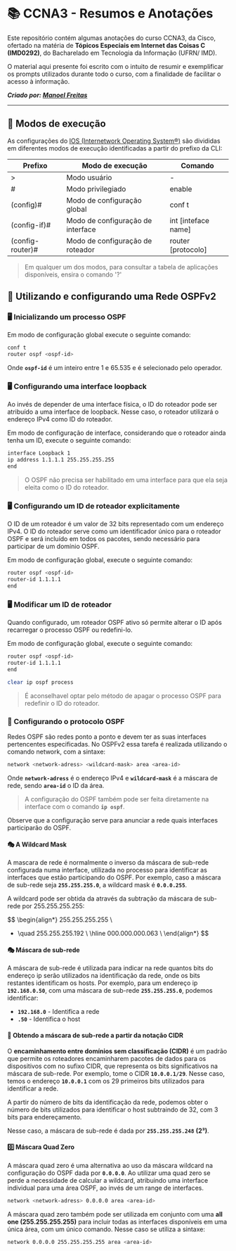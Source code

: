 # 📚 CCNA3 - Resumos e Anotações

Este repositório contém algumas anotações do curso CCNA3, da Cisco, ofertado na matéria de **Tópicos Especiais em Internet das Coisas C (IMD0292)**, do Bacharelado em Tecnologia da Informação (UFRN/ IMD).

O material aqui presente foi escrito com o intuito de resumir e exemplificar os prompts utilizados durante todo o curso, com a finalidade de facilitar o acesso à informação.

_**Criado por: [Manoel Freitas](https://github.com/JosManoel)**_

***

## 📡 Modos de execução

As configurações do [IOS (Internetwork Operating System®)](https://www.cisco.com/c/pt_br/support/docs/ios-nx-os-software/ios-software-releases-110/13178-15.html) são divididas em diferentes modos de execução identificadas a partir do prefixo da CLI:

| Prefixo          | Modo de execução                  | Comando              |
| ---------------- | --------------------------------- | -------------------- |
| >                | Modo usuário                      | -                    |
| #                | Modo privilegiado                 | enable               |
| (config)#        | Modo de configuração global       | conf t               |
| (config-if)#     | Modo de configuração de interface | int  [inteface name] |
| (config-router)# | Modo de configuração de roteador  | router [protocolo]   |

> Em qualquer um dos modos, para consultar a tabela de aplicações disponíveis, ensira o comando '?'

## 📡 Utilizando e configurando uma Rede OSPFv2

### 🖥️ Inicializando um processo OSPF

Em modo de configuração global execute o seguinte comando:

```bash
conf t
router ospf <ospf-id>
```

Onde **`ospf-id`** é um inteiro entre 1 e 65.535 e é selecionado pelo operador.

### 🖥️ Configurando uma interface loopback

Ao invés de depender de uma interface física, o ID do roteador pode ser atribuído a uma interface de loopback. Nesse caso, o roteador utilizará o endereço IPv4 como ID do roteador.

Em modo de configuração de interface, considerando que o roteador ainda tenha um ID, execute o seguinte comando:

```bash
interface Loopback 1
ip address 1.1.1.1 255.255.255.255
end
```

> O OSPF não precisa ser habilitado em uma interface para que ela seja eleita como o ID do roteador.

### 🖥️ Configurando um ID de roteador explicitamente

O ID de um roteador é um valor de 32 bits representado com um endereço IPv4. O ID do roteador serve como um identificador único para o roteador OSPF e será incluído em todos os pacotes, sendo necessário para participar de um domínio OSPF.

Em modo de configuração global, execute o seguinte comando:

```bash
router ospf <ospf-id>
router-id 1.1.1.1
end
```

### 🖥️ Modificar um ID de roteador

Quando configurado, um roteador OSPF ativo só permite alterar o ID após recarregar o processo OSPF ou redefini-lo.

Em modo de configuração global, execute o seguinte comando:

```bash
router ospf <ospf-id>
router-id 1.1.1.1
end

clear ip ospf process
```

> É aconselhavel optar pelo método de apagar o processo OSPF para redefinir o ID do roteador.

### 📡 Configurando o protocolo OSPF

Redes OSPF são redes ponto a ponto e devem ter as suas interfaces pertencentes especificadas. No OSPFv2 essa tarefa é realizada utilizando o comando network, com a sintaxe:

```bash
network <network-adress> <wildcard-mask> area <area-id>
```

Onde **`network-adress`** é o endereço IPv4 e **`wildcard-mask`** é a máscara de rede, sendo **`area-id`** o ID da área.

> A configuração do OSPF também pode ser feita diretamente na interface com o comando **`ip ospf`**.

Observe que a configuração serve para anunciar a rede quais interfaces participarão do OSPF.

#### 🎭 A Wildcard Mask

A mascara de rede é normalmente o inverso da máscara de sub-rede configurada numa interface, utilizada no processo para identificar as interfaces que estão participando do OSPF. Por exemplo, caso a máscara de sub-rede seja **`255.255.255.0`**, a wildcard mask é **`0.0.0.255`**.

A wildcard pode ser obtida da através da subtração da máscara de sub-rede por 255.255.255.255:

$$
\begin{align*}
255.255.255.255 \\
- \quad 255.255.255.192 \\
\hline
000.000.000.063 \\
\end{align*}
$$

#### 🎭 Máscara de sub-rede

A máscara de sub-rede é utilizada para indicar na rede quantos bits do endereço ip serão utilizados na identificação da rede, onde os bits restantes identificam os hosts. Por exemplo, para um endereço ip **`192.168.0.50`**, com uma máscara de sub-rede **`255.255.255.0`**, podemos identificar:

- **`192.168.0`** - Identifica a rede
- **`.50`** - Identifica o host

#### 🔢 Obtendo a máscara de sub-rede a partir da notação CIDR

O **encaminhamento entre domínios sem classificação (CIDR)** é um padrão que permite os roteadores encaminharem pacotes de dados para os dispositivos com no sufixo CIDR, que representa os bits significativos na máscara de sub-rede. Por exemplo, tome o CIDR **`10.0.0.1/29`**. Nesse caso, temos o endereço **`10.0.0.1`** com os 29 primeiros bits utilizados para identificar a rede.

A partir do número de bits da identificação da rede, podemos obter o número de bits utilizados para identificar o host subtraindo de 32, com 3 bits para endereçamento.

Nesse caso, a máscara de sub-rede é dada por **`255.255.255.248`** **(2³)**.

#### 0️⃣ Máscara Quad Zero

A máscara quad zero é uma alternativa ao uso da máscara wildcard na configuração do OSPF dada por **`0.0.0.0`**. Ao utilizar uma quad zero se perde a necessidade de calcular a wildcard, atribuindo uma interface individual para uma área OSPF, ao invés de um range de interfaces.

```bash
network <network-adress> 0.0.0.0 area <area-id>
```

A máscara quad zero também pode ser utilizada em conjunto com uma **all one (255.255.255.255)** para incluir todas as interfaces disponíveis em uma única área, com um único comando. Nesse caso se utiliza a sintaxe:

```bash
network 0.0.0.0 255.255.255.255 area <area-id>
```